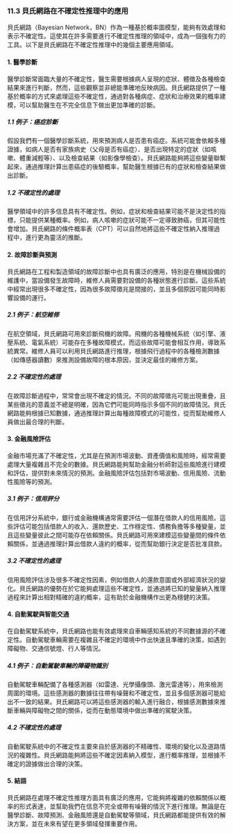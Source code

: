 ### 11.3 貝氏網路在不確定性推理中的應用

貝氏網路（Bayesian Network，BN）作為一種基於概率圖模型，能夠有效處理和表示不確定性。這使其在許多需要進行不確定性推理的領域中，成為一個強有力的工具。以下是貝氏網路在不確定性推理中的幾個主要應用領域。

#### 1. 醫學診斷

醫學診斷常面臨大量的不確定性，醫生需要根據病人呈現的症狀、體徵及各種檢查結果來進行判斷，然而，這些觀察並非總能準確地反映病因。貝氏網路提供了一種基於概率的方式來處理這些不確定性，通過對各種病症、症狀和治療效果的概率建模，可以幫助醫生在不完全信息下做出更加準確的診斷。

##### 1.1 例子：癌症診斷

假設我們有一個醫學診斷系統，用來預測病人是否患有癌症。系統可能會依賴多種證據，如病人是否有家族病史（父母是否有癌症）、是否出現特定的症狀（如咳嗽、體重減輕等）、以及檢查結果（如影像學檢查）。貝氏網路能夠將這些變量聯繫起來，通過推理計算出患癌症的後驗概率，幫助醫生根據已有的症狀和檢查結果做出診斷。

##### 1.2 不確定性的處理

醫學領域中的許多信息具有不確定性。例如，症狀和檢查結果可能不是決定性的指標，只能提供某種概率。例如，病人咳嗽的症狀可能不一定導致肺癌，但其可能性會增加。貝氏網路的條件概率表（CPT）可以自然地將這些不確定性納入推理過程中，進行更為靈活的推斷。

#### 2. 故障診斷與預測

貝氏網路在工程和製造領域的故障診斷中也具有廣泛的應用，特別是在機械設備的維護中，當設備發生故障時，維修人員需要對設備的各種狀態進行診斷。這些系統中經常出現很多不確定性，因為很多故障徵兆是間接的，並且多個原因可能同時影響設備的運行。

##### 2.1 例子：航空維修

在航空領域，貝氏網路可用來診斷飛機的故障。飛機的各種機械系統（如引擎、液壓系統、電氣系統）可能存在多種故障模式，而這些故障可能會相互作用，導致系統異常。維修人員可以利用貝氏網路進行推理，根據飛行過程中的各種檢測數據（如傳感器讀數）來推測設備故障的根本原因，並決定最佳的維修方案。

##### 2.2 不確定性的處理

在故障診斷過程中，常常會出現不確定的情況。不同的故障徵兆可能出現重疊，且某些徵兆的意義並不總是明確，因為它們可能同時指示多個不同的故障情況。貝氏網路能夠根據已知數據，通過推理計算出每種故障模式的可能性，從而幫助維修人員做出最合理的判斷。

#### 3. 金融風險評估

金融市場充滿了不確定性，尤其是在預測市場波動、資產價值和風險時，經常需要處理大量複雜且不完全的數據。貝氏網路能夠幫助金融分析師對這些風險進行建模和評估，提供對未來情況的預測。金融風險評估包括對市場波動、信用風險、流動性風險等的預測。

##### 3.1 例子：信用評分

在信用評分系統中，銀行或金融機構通常需要評估一個潛在借款人的信用風險。這些評估可能包括借款人的收入、還款歷史、工作穩定性、債務負擔等多種變量，並且這些變量彼此之間可能存在依賴關係。貝氏網路可用來建模這些變量間的條件依賴關係，並通過推理計算出借款人違約的概率，從而幫助銀行決定是否批准貸款。

##### 3.2 不確定性的處理

信用風險評估涉及很多不確定性因素，例如借款人的還款意圖或外部經濟狀況的變化。貝氏網路的優勢在於它能夠處理這些不確定性，並通過將已知的變量納入推理過程來計算出相對精確的違約概率，這有助於金融機構作出更為穩健的決策。

#### 4. 自動駕駛與智能交通

在自動駕駛系統中，貝氏網路也能有效處理來自車輛感知系統的不同數據源的不確定性。自動駕駛車輛需要在複雜且不確定的環境中作出快速且準確的決策，如遇到障礙物、交通信號燈、行人等情況。

##### 4.1 例子：自動駕駛車輛的障礙物識別

自動駕駛車輛配備了各種感測器（如雷達、光學攝像頭、激光雷達等），用來檢測周圍的環境。這些感測器的數據往往帶有噪聲和不確定性，並且多個感測器可能給出不一致的結果。貝氏網路可以將這些感測器的輸入進行融合，根據感測數據來推斷車輛與障礙物之間的關係，從而在動態環境中做出準確的駕駛決策。

##### 4.2 不確定性的處理

自動駕駛系統中的不確定性主要來自於感測器的不精確性、環境的變化以及道路情況的複雜性。貝氏網路能夠將這些不確定因素納入模型，進行概率推理，並根據不確定的證據做出合理的決策。

#### 5. 結語

貝氏網路在處理不確定性推理方面具有廣泛的應用，它能夠將複雜的依賴關係以概率的形式表達，並幫助我們在信息不完全或帶有噪聲的情況下進行推理。無論是在醫學診斷、故障預測、金融風險還是自動駕駛等領域，貝氏網路都能提供有效的解決方案，並在未來有望在更多領域發揮重要作用。